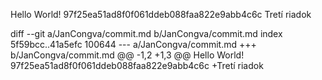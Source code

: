 Hello World!
97f25ea51ad8f0f061ddeb088faa822e9abb4c6c
Tretí riadok

diff --git a/JanCongva/commit.md b/JanCongva/commit.md
index 5f59bcc..41a5efc 100644
--- a/JanCongva/commit.md
+++ b/JanCongva/commit.md
@@ -1,2 +1,3 @@
 Hello World!
 97f25ea51ad8f0f061ddeb088faa822e9abb4c6c
+Tretí riadok
